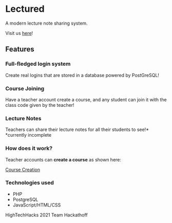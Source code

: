# Lectured

A modern lecture note sharing system.

Visit us [here](http://lectured.herokuapp.com/)!

## Features

### Full-fledged login system

Create real logins that are stored in a database powered by PostGreSQL!

### Course Joining

Have a teacher account create a course, and any student can join it with the class code given by the teacher!

### Lecture Notes

Teachers can share their lecture notes for all their students to see!*
*currently incomplete

### How does it work?

Teacher accounts can **create a course** as shown here:

[Course Creation](images/course-creation.png)

### Technologies used

- PHP
- PostgreSQL
- JavaScript/HTML/CSS

HighTechHacks 2021
Team Hackathoff
